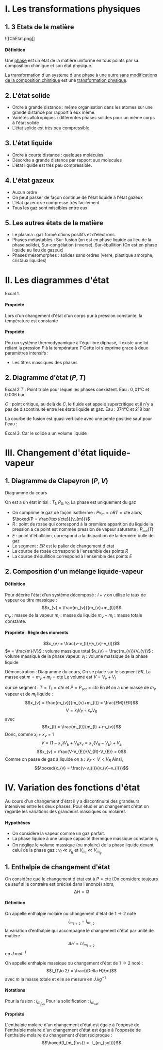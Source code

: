 # I. Les transformations physiques
## 1. 3 Etats de la matière
![[ChEtat.png]]



#### Définition
Une <u>phase</u> est un état de la matière uniforme en tous points par sa composition chimique et son état physique. 

La <u>transformation</u> d'un système <u>d'une phase à une autre sans modifications de la composition chimique</u> est une <u>transformation physique</u>. 

## 2. L'état solide
- Ordre à grande distance : même organisation dans les atomes sur une grande distance par rapport à eux même. 
- Variétés allotropiques : différentes phases solides pour un même corps à l'état solide
- L'état solide est très peu compressible. 

## 3. L'état liquide
- Ordre à courte distance : quelques molecules 
- Désordre a grande distance par rapport aux molecules
- L'état liquide est très peu compressible. 

## 4. L'état gazeux
- Aucun ordre
- On peut passer de façon continue de l'état liquide à l'état gazeux
- L'état gazeux se compresse très facilement
- Tous les gaz sont miscibles entre eux. 

## 5. Les autres états de la matière
- Le plasma : gaz formé d'ions positifs et d'electrons. 
- Phases métastables : Sur-fusion (on est en phase liquide au lieu de la phase solide), Sur-congélation (inverse), Sur-ébullition (On est en phase liquide au lieu de gazeux)
- Phases mésomorphes : solides sans ordres (verre, plastique amorphe, cristaux liquides)

# II. Les diagrammes d'état
Excal 1.

#### Propriété
Lors d'un changement d'état d'un corps pur à pression constante, la température est constante

#### Propriété
Pou un système thermodynamique à l'équilibre diphasé, il existe une loi reliant la pression $P$ à la température $T$ 
Cette loi s'exprime grace à deux paramètres intensifs : 
- Les titres massiques des phases


## 2. Diagramme d'état $(P, T)$
Excal 2
$T$ : Point triple pour lequel les phases coexistent. 
Eau : $0, 01$°C et $0.006$ bar 

$C$ : point critique, au delà de $C$, le fluide est appelé supercritique et il n'y a pas de discontinuité entre les états liquide et gaz. 
Eau : $374$°C et $218$ bar

La courbe de fusion est quasi verticale avec une pente positive sauf pour l'eau :

Excal 3.
Car le solide a un volume liquide 

# III. Changement d'état liquide-vapeur
## 1. Diagramme de Clapeyron $(P, V)$
Diagramme du cours

On est a un état initial : $T_{1}, P_{0}, v_{0}$
La phase est uniquement du gaz
- On comprime le gaz de façon isotherme : 
  $Pv_{m} = nRT = \text{cte}$ alors, $\boxed{P = \frac{\text{cte}}{v_{m}}}$ 
- $R$ : point de rosée qui correspond à la première apparition du liquide la pression a ce point est nommée pression de vapeur saturante : $P_{sat}(T)$
- $E$ : point d'ébullition, correspond a la disparition de la dernière bulle de gaz
- Le segment : $ER$ est le palier de changement d'état
- La courbe de rosée correspond à l'ensemble des points $R$ 
- La courbe d’ébullition correspond à l'ensemble des points $E$

## 2. Composition d'un mélange liquide-vapeur
#### Définition
Pour décrire l'état d'un système décomposé : $l+v$ on utilise le taux de vapeur ou titre massique : 
$$x_{v} = \frac{m_{v}}{m_{v}+m_{l}}$$
$m_{v}$ : masse de la vapeur
$m_{l}$ : masse du liquide
$m_{v}+m_{l}$ : masse totale constante. 

#### Propriété : Règle des moments
$$x_{v} = \frac{v-v_{l}}{v_{v}-v_{l}}$$
$v = \frac{m}{V}$ : volume massique total
$v_{v} = \frac{m_{v}}{V_{v}}$ : volume massique de la phase vapeur.
$v_{l}$ : volume massique de la phase liquide

Démonstration : 
Diagramme du cours, 
On se place sur le segment $ER$, 
La masse est $m= m_{v}+m_{l}=\text{cte}$
Le volume est  $V = V_{v}+V_{l}$ 

sur ce segment : $T = T_{1} = cte$ et $P = P_{sat}=cte$
En $M$ on a une masse de $m_{v}$ vapeur et de $m_{l}$ liquide : 
$$x_{v} = \frac{m_{v}}{m_{v}+m_{l}} = \frac{EM}{ER}$$
$$V = x_{l}V_{E}+x_{v}V_{R}$$
avec
$$x_{l} = \frac{m_{l}}{m_{l} + m_{v}}$$
Donc, comme $x_{l} + x_{v} = 1$ 
$$V = (1-x_{v})V_{E} + V_{R}x_{v} = x_{v}(V_{R}-V_{E})+V_{E}$$
$$x_{v} = \frac{V-V_{E}}{V_{R}-V_{E}} > 0$$
Comme on passe de gaz à liquide on a : $V_{E} < V < V_{R}$
Ainsi, 
$$\boxed{x_{v} = \frac{v-v_{l}}{v_{v}-v_{l}}}$$

# IV. Variation des fonctions d'état
Au cours d'un changement d'état il y a discontinuité des grandeurs intensives entre les deux phases. 
Pour étudier un changement d'état on regarde les variations des grandeurs massiques ou molaires

#### Hypothèses
- On considère la vapeur comme un gaz parfait. 
- La phase liquide à une unique capacité thermique massique constante $c_{l}$
- On néglige le volume massique (ou molaire) de la phase liquide devant celui de la phase gaz : 
  $v_{l} \ll v_{g}$ et $V_{m_{l}}\ll V_{m_{g}}$

## 1. Enthalpie de changement d'état
On considère que le changement d'état est à $P = \text{cte}$ 
(On considère toujours ca sauf si le contraire est précisé dans l'enoncé)
alors, 
$$\Delta H = Q$$

#### Définition
On appelle enthalpie molaire ou changement d'état de $1 \to 2$ noté
$$l_{m_{1 \to 2}} = l_{m_{1, 2}}$$
la variation d'enthalpie qui accompagne le changement d'état par unité de matière
$$\Delta H = nl_{m_{1 \to 2}}$$
en $J.mol^{-1}$

On appelle enthalpie massique ou changement d'état de $1 \to 2$ noté :
$$l_{1\to 2} = \frac{\Delta H}{m}$$
avec $m$ la masse totale et elle se mesure en $J.kg^{-1}$

#### Notations
Pour la fusion : $l_{m_{fus}}$
Pour la solidification : $l_{m_{sol}}$

#### Propriété
L'enthalpie molaire d'un changement d'état est égale à l'opposé de l'enthalpie molaire d'un changement d'état est égale à l'opposée de l'enthalpie molaire du changement d'état réciproque : 
$$\boxed{l_{m_{fus}} = -l_{m_{sol}}}$$
